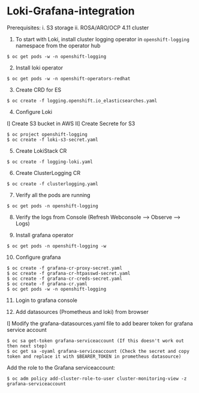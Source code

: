 # Loki-Grafana-integration
Prerequisites:
i. S3 storage
ii. ROSA/ARO/OCP 4.11 cluster

1. To start with Loki, install cluster logging operator in `openshift-logging` namespace from the operator hub
~~~
$ oc get pods -w -n openshift-logging
~~~
2. Install loki operator
~~~
$ oc get pods -w -n openshift-operators-redhat
~~~
3. Create CRD for ES
~~~
$ oc create -f logging.openshift.io_elasticsearches.yaml
~~~
4. Configure Loki

  I] Create S3 bucket in AWS
  II] Create Secrete for S3
~~~
$ oc project openshift-logging
$ oc create -f loki-s3-secret.yaml
~~~
5. Create LokiStack CR
~~~
$ oc create -f logging-loki.yaml
~~~
6. Create ClusterLogging CR
~~~
$ oc create -f clusterlogging.yaml
~~~
7. Verify all the pods are running
~~~
$ oc get pods -n openshift-logging
~~~
8. Verify the logs from Console (Refresh Webconsole --> Observe --> Logs) 

9. Install grafana operator
~~~
$ oc get pods -n openshift-logging -w
~~~
10. Configure grafana
~~~
$ oc create -f grafana-cr-proxy-secret.yaml
$ oc create -f grafana-cr-htpasswd-secret.yaml
$ oc create -f grafana-cr-creds-secret.yaml
$ oc create -f grafana-cr.yaml 
$ oc get pods -w -n openshift-logging
~~~
11. Login to grafana console

11. Add datasources (Prometheus and loki) from browser

I] Modify the grafana-datasources.yaml file to add bearer token for grafana service account
~~~
$ oc sa get-token grafana-serviceaccount (If this doesn't work out then next step)
$ oc get sa -oyaml grafana-serviceaccount (Check the secret and copy token and replace it with $BEARER_TOKEN in prometheus datasource)
~~~
Add the role to the Grafana serviceaccount:
~~~
$ oc adm policy add-cluster-role-to-user cluster-monitoring-view -z grafana-serviceaccount
~~~

